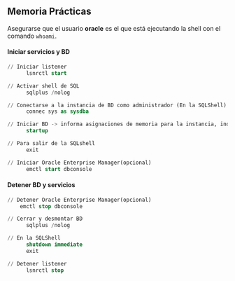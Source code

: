 ## Memoria Prácticas

Asegurarse que el usuario __oracle__ es el que está ejecutando la shell con el comando `whoami`.

#### Iniciar servicios y BD
```sql
// Iniciar listener
      lsnrctl start

// Activar shell de SQL
      sqlplus /nolog

// Conectarse a la instancia de BD como administrador (En la SQLShell) con la contraseña ABD3oradba
      connec sys as sysdba

// Iniciar BD -> informa asignaciones de memoria para la instancia, indica que monta y abre la BD
      startup

// Para salir de la SQLshell 
      exit

// Iniciar Oracle Enterprise Manager(opcional)
      emctl start dbconsole
```

#### Detener BD y servicios
``` sql
// Detener Oracle Enterprise Manager(opcional)
    emctl stop dbconsole

// Cerrar y desmontar BD
      sqlplus /nolog

// En la SQLShell
      shutdown immediate
      exit

// Detener listener
      lsnrctl stop
```
